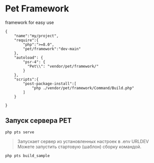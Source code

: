 # Pet Framework
framework for easy use


```
{
    "name":"my/project",
    "require":{
        "php":">=8.0",
        "pet/framework":"dev-main"
    }, 
    "autoload": {
        "psr-4": {
          "Pet\\": "vendor/pet/framework/"
        }
    },
    "scripts":{
        "post-package-install":[
            "php ./vendor/pet/framework/Command/Build.php"
        ]
    }

}

```

 ## Запуск сервера PET

 ```
 php pts serve

 ```
 > Запускает сервер из установленных настроек в .env URLDEV
 > Можете запустить стартовую (шаблон) сборку командой.
 ```
 php pts build_sample

 ```